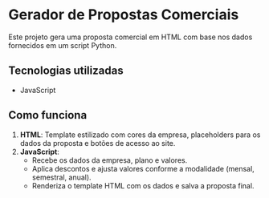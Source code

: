 # Gerador de Propostas Comerciais  

Este projeto gera uma proposta comercial em HTML com base nos dados fornecidos em um script Python.  

## Tecnologias utilizadas  
- JavaScript

## Como funciona  
1. **HTML**: Template estilizado com cores da empresa, placeholders para os dados da proposta e botões de acesso ao site.  
2. **JavaScript**:  
   - Recebe os dados da empresa, plano e valores.  
   - Aplica descontos e ajusta valores conforme a modalidade (mensal, semestral, anual).  
   - Renderiza o template HTML com os dados e salva a proposta final.  



